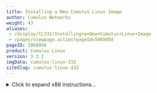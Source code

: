 ```yaml
---
title: Installing a New Cumulus Linux Image
author: Cumulus Networks
weight: 43
aliases:
 - /display/CL332/Installing+a+New+Cumulus+Linux+Image
 - /pages/viewpage.action?pageId=5868958
pageID: 5868958
product: Cumulus Linux
version: 3.3.2
imgData: cumulus-linux-332
siteSlug: cumulus-linux-332
---
```

<details>

Before you install Cumulus Linux, the switch can be in two different
states:

  - The switch has no image on it (so the switch is only running
    [ONIE](http://www.onie.org/)) or you desire or require a clean
    installation. In this case, you can install Cumulus Linux in one of
    the following ways, using:
    
      - [DHCP/a web server with DHCP
        options](#src-5868958_InstallingaNewCumulusLinuxImage-dhcp_options)
    
      - [DHCP/a web server without DHCP
        options](#src-5868958_InstallingaNewCumulusLinuxImage-dhcp_noopts)
    
      - [A web server with no
        DHCP](#src-5868958_InstallingaNewCumulusLinuxImage-web_nodhcp)
    
      - [FTP or TFTP without a web
        server](#src-5868958_InstallingaNewCumulusLinuxImage-ftp)
    
      - [Local file
        installation](#src-5868958_InstallingaNewCumulusLinuxImage-local)
    
      - [USB](#src-5868958_InstallingaNewCumulusLinuxImage-usb)

  - The switch already has Cumulus Linux installed on it, so you only
    need to [upgrade
    it](/version/cumulus-linux-332/Installation-Management/Upgrading-Cumulus-Linux).

{{%notice tip%}}

[ONIE](http://www.onie.org/) is an open source project, equivalent to
PXE on servers, that enables the installation of network operating
systems (NOS) on bare metal switches.

{{%/notice%}}

## <span>Understanding these Examples</span>

The sections in this chapter are ordered from the most repeatable to the
least repeatable methods. For instance, DHCP can scale to hundreds of
switch installs with zero manual input, compared to something like USB
installs. Installing via USB is fine for a single switch here and there
but is not scalable.

  - You can name your Cumulus Linux installer binary using any of the
    [ONIE naming schemes mentioned
    here](http://opencomputeproject.github.io/onie/design-spec/discovery.html#default-file-name-search-order).

  - In the examples below, \[PLATFORM\] can be any supported Cumulus
    Linux platform, such as *x86\_64*, or *arm*.

## <span id="src-5868958_InstallingaNewCumulusLinuxImage-dhcp_options" class="confluence-anchor-link"></span><span>Installing via a DHCP/Web Server Method with DHCP Options</span>

Installing Cumulus Linux in this manner is as simple as setting up a
DHCP/web server on your laptop and connecting the eth0 management port
of the switch to your laptop.

Once you connect the cable, the installation proceeds as follows:

1.  The bare metal switch boots up and asks for an address (DHCP
    request).

2.  The DHCP server acknowledges and responds with DHCP option 114 and
    the location of the installation image.

3.  ONIE downloads the Cumulus Linux binary, installs and reboots.

4.  Success\! You are now running Cumulus Linux.
    
    {{% imgOld 0 %}}

{{%notice note%}}

The most common method is for you to send DHCP option 114 with the
entire URL to the web server (this could be the same system). However,
there are many other ways to use DHCP even if you don't have full
control over DHCP. [See the ONIE user
guide](https://opencomputeproject.github.io/onie/design-spec/discovery.html#partial-installer-urls)
for help.

{{%/notice%}}

Here's an example DHCP configuration with an [ISC DHCP
server](http://www.isc.org/downloads/dhcp/):

    subnet 172.0.24.0 netmask 255.255.255.0 {
      range 172.0.24.20 172.0.24.200;
      option default-url = "http://172.0.24.14/onie-installer-[PLATFORM]";
    }

Here's an example DHCP configuration with
[dnsmasq](http://www.thekelleys.org.uk/dnsmasq/doc.html) (static address
assignment):

    dhcp-host=sw4,192.168.100.14,6c:64:1a:00:03:ba,set:sw4
    dhcp-option=tag:sw4,114,"http://roz.rtplab.test/onie-installer-[PLATFORM]"

If you don't have a web server, you can use [this free Apache
example](https://www.apachefriends.org/index.html).

## <span id="src-5868958_InstallingaNewCumulusLinuxImage-dhcp_noopts" class="confluence-anchor-link"></span><span> Installing via a DHCP/Web Server Method without DHCP Options</span>

If you have a laptop on the same network and the switch can pull DHCP
from the corporate network, but you cannot modify DHCP options (maybe
it's controlled by another team), do the following:

1.  Place the Cumulus Linux binary in a directory on the web server.

2.  Run the installer manually, since DHCP options can't be modified,
    either from ONIE or the Cumulus Linux command prompt.
    
      - From ONIE, run the `onie-nos-install` command:
        
            ONIE:/ #onie-nos-install http://10.0.1.251/path/to/cumulus-install-[PLATFORM].bin
    
      - From Cumulus Linux, run the `onie-install` command:
        
            cumulus@switch:~$ sudo onie-install -a -i http://10.0.1.251/path/to/cumulus-install-[PLATFORM].bin && sudo reboot

## <span id="src-5868958_InstallingaNewCumulusLinuxImage-web_nodhcp" class="confluence-anchor-link"></span><span>Installing via a Web Server with no DHCP</span>

If your laptop is on the same network as the switch eth0 interface but
no DHCP server is available, you can still install directly from Cumulus
Linux or using ONIE.

### <span>Installing from Cumulus Linux</span>

From Cumulus Linux, run the `onie-install` command:

    cumulus@switch:~$ sudo onie-install -a -i http://10.0.1.251/path/to/cumulus-install-[PLATFORM].bin && sudo reboot

### <span>Installing from ONIE</span>

Do the following steps to run the install using ONIE. Note that ONIE is
in [*discovery
mode*](http://opencomputeproject.github.io/onie/design-spec/discovery.html#installer-discovery-methods):

1.  To disable discovery mode, run:
    
        onie# onie-discovery-stop
    
    or, on older ONIE versions if that command isn't supported:
    
        onie# /etc/init.d/discover.sh stop

2.  Assign a static address to eth0 via ONIE (using `ip addr add`):
    
        ONIE:/ #ip addr add 10.0.1.252/24 dev eth0

3.  Place the Cumulus Linux installer image in a directory on your web
    server.

4.  Run the installer manually, since there are no DHCP options:
    
        ONIE:/ #onie-nos-install http://10.0.1.251/path/to/cumulus-install-[PLATFORM].bin

## <span id="src-5868958_InstallingaNewCumulusLinuxImage-ftp" class="confluence-anchor-link"></span><span> Installing via FTP or TFTP without a Web Server</span>

If your laptop is on the same network as the switch eth0 interface but
no DHCP server is available, you can still install directly from Cumulus
Linux or using ONIE.

### <span>Installing from Cumulus Linux</span>

If you are not utilizing DHCP options, run one of the following commands
(`tftp` for TFTP or `ftp` for FTP), from the Cumulus Linux command
prompt:

    cumulus@switch:~$ sudo onie-install -a -i ftp://local-ftp-server/cumulus-install-[PLATFORM].bin && sudo reboot
     
    cumulus@switch:~$ sudo onie-install -a -i tftp://local-tftp-server/cumulus-install-[PLATFORM].bin && sudo reboot

### <span>Installing from ONIE</span>

To install without DHCP options using ONIE, do the following:

1.  Set up DHCP or static addressing for eth0, as in the examples above.

2.  If you are utilizing static addressing, disable ONIE discovery mode.

3.  Place the Cumulus Linux installer image into a TFTP or FTP
    directory.

4.  If you are not utilizing DHCP options, run one of the following
    commands (`tftp` for TFTP or `ftp` for FTP):
    
        ONIE# onie-nos-install ftp://local-ftp-server/cumulus-install-[PLATFORM].bin
         
        ONIE# onie-nos-install tftp://local-tftp-server/cumulus-install-[PLATFORM].bin

## <span id="src-5868958_InstallingaNewCumulusLinuxImage-local" class="confluence-anchor-link"></span><span> Installing via a Local File</span>

You can still install referencing a local file, directly from Cumulus
Linux or using ONIE.

### <span>Installing from Cumulus Linux</span>

From Cumulus Linux, run the `onie-install` command:

    cumulus@switch:~$ sudo onie-install -a -i /path/to/local/file/cumulus-install-[PLATFORM].bin && sudo reboot

### <span>Installing from ONIE</span>

1.  Set up DHCP or static addressing for eth0, as in the examples above.

2.  If you are utilizing static addressing, disable ONIE discovery mode.

3.  Use [scp](http://en.wikipedia.org/wiki/Secure_copy) to copy the
    Cumulus Linux binary to the switch.
    
    {{%notice tip%}}
    
    Windows users can use [WinScp](http://winscp.net/eng/index.php).
    
    {{%/notice%}}

4.  Run the installer manually from ONIE:
    
        ONIE:/ #onie-nos-install /path/to/local/file/cumulus-install-[PLATFORM].bin

## <span id="src-5868958_InstallingaNewCumulusLinuxImage-usb" class="confluence-anchor-link"></span><span>Installing via USB</span>

Following the steps below produces a clean installation of Cumulus
Linux. This wipes out all pre-existing configuration files that may be
present on the switch. Instructions are offered for x86 and ARM
platforms, and also cover the installation of a license after the
software installation.

{{%notice note%}}

Make sure to [back
up](/version/cumulus-linux-332/Installation-Management/Upgrading-Cumulus-Linux)
any important configuration files that you may need to restore the
configuration of your switch after the installation finishes.

{{%/notice%}}

### <span>Preparing for USB Installation</span>

1.  Download the appropriate Cumulus Linux image for your x86 or ARM
    platform from the [Cumulus Networks Downloads
    page](http://cumulusnetworks.com/downloads/).

2.  
    
    <details>
    
    Prepare your flash drive by formatting in one of the supported
    formats: FAT32, vFAT or EXT2.
    
    <summary>Optional: Preparing a USB Drive inside Cumulus Linux
    </summary>
    
    <table>
    <colgroup>
    <col style="width: 100%" />
    </colgroup>
    <tbody>
    <tr class="odd">
    <td><p>{{%notice warning%}}</p>
    <p>It is possible that you could severely damage your system with the following utilities, so please use caution when performing the actions below!</p>
    <p>{{%/notice%}}</p>
    <ol>
    <li><p>Insert your flash drive into the USB port on the switch running Cumulus Linux and log in to the switch.</p></li>
    <li><p>Determine and note at which device your flash drive can be found by using output from <code>cat /proc/partitions</code> and <code>sudo fdisk -l [device]</code>. For example, <code>sudo fdisk -l /dev/sdb</code>.</p>
    <p>{{%notice warning%}}</p>
    <p>These instructions assume your USB drive is the <code>/dev/sdb</code> device, which is typical if the USB stick was inserted after the machine was already booted. However, if the USB stick was plugged in during the boot process, it is possible the device could be <code>/dev/sda</code>. Make sure to modify the commands below to use the proper device for your USB drive!</p>
    <p>{{%/notice%}}</p></li>
    <li><p>Create a new partition table on the device:</p>
    <pre><code>sudo parted /dev/sdb mklabel msdos</code></pre>
    <p>{{%notice note%}}</p>
    <p>The <code>parted</code> utility should already be installed. However, if it is not, install it with: <code>sudo -E apt-get install parted</code></p>
    <p>{{%/notice%}}</p></li>
    <li><p>Create a new partition on the device:</p>
    <pre><code>sudo parted /dev/sdb -a optimal mkpart primary 0% 100%</code></pre></li>
    <li><p>Format the partition to your filesystem of choice using ONE of the examples below:</p>
    <pre><code>sudo mkfs.ext2 /dev/sdb1
    sudo mkfs.msdos -F 32 /dev/sdb1
    sudo mkfs.vfat /dev/sdb1</code></pre>
    <p>{{%notice note%}}</p>
    <p>To use <code>mkfs.msdos</code> or <code>mkfs.vfat</code>, you need to install the <code>dosfstools</code> package from the <a href="http://docs.cumulusnetworks.com/display/CL332/Adding+and+Updating+Packages#AddingandUpdatingPackages-AddingPackagesfromAnotherRepository" class="external-link">Debian software repositories</a> (step 3 here shows you how to add repositories from Debian), as they are not included by default.</p>
    <p>{{%/notice%}}</p></li>
    <li><p>To continue installing Cumulus Linux, mount the USB drive in order to move files to it.</p>
    <pre><code>sudo mkdir /mnt/usb
    sudo mount /dev/sdb1 /mnt/usb</code></pre></li>
    </ol></td>
    </tr>
    </tbody>
    </table>
    
    </details>

3.  Copy the image and license files over to the flash drive and rename
    the image file to:
    
      - `onie-installer-x86_64`, if installing on an x86 platform
    
      - `onie-installer-arm`, if installing on an ARM platform
    
    {{%notice note%}}
    
    You can also use any of the [ONIE naming schemes mentioned
    here](http://opencomputeproject.github.io/onie/design-spec/discovery.html#default-file-name-search-order).
    
    {{%/notice%}}
    
    {{%notice warning%}}
    
    When using a Mac or Windows computer to rename the installation file
    the file extension may still be present. Make sure to remove the
    file extension otherwise ONIE will not be able to detect the file\!
    
    {{%/notice%}}

4.  Insert the USB stick into the switch, then continue with the
    appropriate instructions below for your x86 or ARM platform.

### <span>Instructions for x86 Platforms</span>

<summary>Click to expand x86 instructions... </summary>

1.  Prepare the switch for installation:
    
      - If the switch is offline, connect to the console and power on
        the switch.
    
      - If the switch is already online in Cumulus Linux, connect to the
        console and reboot the switch into the ONIE environment with the
        `sudo onie-select -i` command, followed by `sudo reboot`. Then
        skip to step 4 below.
    
      - If the switch is already online in ONIE, use the `reboot`
        command.
    
    {{%notice note%}}
    
    SSH sessions to the switch get dropped after this step. To complete
    the remaining instructions, connect to the console of the switch.
    Cumulus Linux switches display their boot process to the console, so
    you need to monitor the console specifically to complete the next
    step.
    
    {{%/notice%}}

2.  Monitor the console and select the ONIE option from the first GRUB
    screen shown below.
    
    {{% imgOld 1 %}}

3.  Cumulus Linux on x86 uses GRUB chainloading to present a second GRUB
    menu specific to the ONIE partition. No action is necessary in this
    menu to select the default option *ONIE: Install OS*.
    
    {{% imgOld 2 %}}

4.  At this point, the USB drive should be automatically recognized and
    mounted. The image file should be located and automatic installation
    of Cumulus Linux should begin. Here is some sample output:
    
        ONIE: OS Install Mode  ...
         
        Version : quanta_common_rangeley-2014.05.05-6919d98-201410171013
        Build  Date: 2014-10-17T10:13+0800
        Info: Mounting kernel filesystems...  done.
        Info: Mounting LABEL=ONIE-BOOT on /mnt/onie-boot  ...
        initializing eth0...
        scsi 6:0:0:0: Direct-Access  SanDisk Cruzer Facet 1.26 PQ: 0 ANSI: 6
        sd 6:0:0:0: [sdb] 31266816 512-byte logical blocks: (16.0 GB/14.9 GiB)
        sd 6:0:0:0: [sdb] Write Protect is off
        sd 6:0:0:0: [sdb] Write cache: disabled, read cache: enabled, doesn't support DPO or FUA
        sd 6:0:0:0: [sdb] Attached SCSI disk
         
        <...snip...>
         
        ONIE:  Executing installer: file://dev/sdb1/onie-installer-x86_64
        Verifying image checksum ... OK.
        Preparing image archive ... OK.
        Dumping image info...
        Control File Contents
        =====================
        Description: Cumulus  Linux
        OS-Release:  3.0.0-3b46bef-201509041633-build
        Architecture: amd64
        Date:  Fri, 27 May 2016 17:10:30 -0700
        Installer-Version:  1.2
        Platforms: accton_as5712_54x accton_as6712_32x  mlx_sx1400_i73612 dell_s6000_s1220 dell_s4000_c2338 dell_s3000_c2338  cel_redstone_xp cel_smallstone_xp cel_pebble quanta_panther  quanta_ly8_rangeley quanta_ly6_rangeley quanta_ly9_rangeley  
        Homepage: http://www.cumulusnetworks.com/

5.  After installation completes, the switch automatically reboots into
    the newly installed instance of Cumulus Linux.

6.  Determine and note at which device your flash drive can be found by
    using output from `cat /proc/partitions` and `sudo fdisk -l
    [device]`. For example, `sudo fdisk -l /dev/sdb`.
    
    {{%notice warning%}}
    
    These instructions assume your USB drive is the `/dev/sdb` device,
    which is typical if the USB stick was inserted after the machine was
    already booted. However, if the USB stick was plugged in during the
    boot process, it is possible the device could be `/dev/sda`. Make
    sure to modify the commands below to use the proper device for your
    USB drive\!
    
    {{%/notice%}}

7.  Create a mount point to mount the USB drive to:
    
        sudo mkdir /mnt/mountpoint

8.  Mount the USB drive to the newly created mount point:
    
        sudo mount /dev/sdb1 /mnt/mountpoint

9.  Install your license file with the `cl-license` command:
    
        sudo cl-license -i /mnt/mountpoint/license.txt

10. Check that your license is installed with the `cl-license` command.

11. Reboot the switch to utilize the new license.
    
        sudo reboot

### <span>Instructions for ARM Platforms</span>

<summary>Click to expand ARM instructions... </summary>

1.  Prepare the switch for installation:
    
      - If the switch is offline, connect to the console and power on
        the switch.
    
      - If the switch is already online in Cumulus Linux, connect to the
        console and reboot the switch into the ONIE environment with the
        `sudo onie-select -i` command, followed by `sudo reboot`. Then
        skip to step 4 below.
    
      - If the switch is already online in ONIE, use the `reboot`
        command.
    
    {{%notice note%}}
    
    SSH sessions to the switch get dropped after this step. To complete
    the remaining instructions, connect to the console of the switch.
    Cumulus Linux switches display their boot process to the console, so
    you need to monitor the console specifically to complete the next
    step.
    
    {{%/notice%}}

2.  Interrupt the normal boot process before the countdown (shown below)
    completes. Press any key to stop the autobooting.
    
        U-Boot 2013.01-00016-gddbf4a9-dirty (Feb 14 2014 - 16:30:46) Accton: 1.4.0.5
         
        CPU0: P2020, Version: 2.1, (0x80e20021)
        Core: E500, Version: 5.1, (0x80211051)
        Clock Configuration:
         CPU0:1200 MHz, CPU1:1200 MHz, 
         CCB:600 MHz,
         DDR:400 MHz (800 MT/s data rate) (Asynchronous), LBC:37.500 MHz
        L1: D-cache 32 kB enabled
         I-cache 32 kB enabled
         
        <...snip…>
         
        USB: USB2513 hub OK
        Hit any key to stop autoboot: 0

3.  A command prompt appears, so you can run commands. Execute the
    following command:
    
        run onie_bootcmd

4.  At this point the USB drive should be automatically recognized and
    mounted. The image file should be located and automatic installation
    of Cumulus Linux should begin. Here is some sample output:
    
        Loading Open Network Install Environment …
        Platform: arm-as4610_54p-r0
        Version : 1.6.1.3
        WARNING: adjusting available memory to 30000000
        ## Booting kernel from Legacy Image at ec040000 …
           Image Name:   as6701_32x.1.6.1.3
           Image Type:   ARM Linux Multi-File Image (gzip compressed)
           Data Size:    4456555 Bytes = 4.3 MiB
           Load Address: 00000000
           Entry Point:  00000000
           Contents:
              Image 0: 3738543 Bytes = 3.6 MiB
              Image 1: 706440 Bytes = 689.9 KiB
              Image 2: 11555 Bytes = 11.3 KiB
           Verifying Checksum ... OK
        ## Loading init Ramdisk from multi component Legacy Image at ec040000 …
        ## Flattened Device Tree from multi component Image at EC040000
           Booting using the fdt at 0xec47d388
           Uncompressing Multi-File Image ... OK
           Loading Ramdisk to 2ff53000, end 2ffff788 ... OK
           Loading Device Tree to 03ffa000, end 03fffd22 ... OK
         
        <...snip...>
         
        ONIE: Starting ONIE Service Discovery
        ONIE: Executing installer: file://dev/sdb1/onie-installer-arm
        Verifying image checksum ... OK.
        Preparing image archive ... OK.
        Dumping image info…
        Control File Contents
        =====================
        Description: Cumulus Linux
        OS-Release: 3.0.0-3b46bef-201509041633-build
        Architecture: arm
        Date: Fri, 27 May 2016 17:08:35 -0700
        Installer-Version: 1.2
        Platforms: accton_as4600_54t, accton_as6701_32x, accton_5652, accton_as5610_52x, dni_6448, dni_7448, dni_c7448n, cel_kennisis, cel_redstone, cel_smallstone, cumulus_p2020, quanta_lb9, quanta_ly2, quanta_ly2r, quanta_ly6_p2020
        Homepage: http://www.cumulusnetworks.com/

5.  After installation completes, the switch automatically reboots into
    the newly installed instance of Cumulus Linux.

6.  Determine and note at which device your flash drive can be found by
    using output from `cat /proc/partitions` and `sudo fdisk -l
    [device]`. For example, `sudo fdisk -l /dev/sdb`.
    
    {{%notice warning%}}
    
    These instructions assume your USB drive is the `/dev/sdb` device,
    which is typical if the USB stick was inserted after the machine was
    already booted. However, if the USB stick was plugged in during the
    boot process, it is possible the device could be `/dev/sda`. Make
    sure to modify the commands below to use the proper device for your
    USB drive\!
    
    {{%/notice%}}

7.  Create a mount point to mount the USB drive to:
    
        sudo mkdir /mnt/mountpoint

8.  Mount the USB drive to the newly created mount point:
    
        sudo mount /dev/sdb1 /mnt/mountpoint

9.  Install your license file with the `cl-license` command:
    
        sudo cl-license -i /mnt/mountpoint/license.txt

10. Check that your license is installed with the `cl-license` command.

11. Reboot the switch to utilize the new license.
    
        sudo reboot

## <span id="src-5868958_InstallingaNewCumulusLinuxImage-alreadyinstalled" class="confluence-anchor-link"></span><span>Installing a New Image when Cumulus Linux Is already Installed</span>

At times it may be necessary to put the switch into ONIE in order to do
an install. This may be required when moving between major releases or
re-installing from an early version of 3.y.z. For more information, see
[Upgrading Cumulus
Linux](Upgrading-Cumulus-Linux.html#src-5868962_UpgradingCumulusLinux-binary_upgrade).

### <span id="src-5868958_InstallingaNewCumulusLinuxImage-oniemode" class="confluence-anchor-link"></span><span>Entering ONIE Mode from Cumulus Linux</span>

If Cumulus Linux is already installed on the switch, you can enter ONIE
mode in one of two ways, using:

  - ONIE Recovery Mode to manually install an image from the ONIE
    prompt:
    
        cumulus@switch:~$ sudo onie-select -r
        cumulus@switch:~$ sudo reboot

  - ONIE Install Mode to attempt to automatically discover the image
    from a DHCP server:
    
        cumulus@switch:~$ sudo onie-select -i
        cumulus@switch:~$ sudo reboot

<article id="html-search-results" class="ht-content" style="display: none;">

</article>

<footer id="ht-footer">

</footer>

</details>
